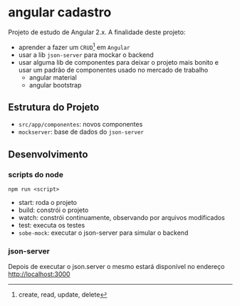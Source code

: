 # angular cadastro

Projeto de estudo de Angular 2.x.
A finalidade deste projeto:

- aprender a fazer um `CRUD`[^crud] em `Angular`
- usar a lib `json-server` para mockar o backend
- usar alguma lib de componentes para deixar o projeto mais bonito e usar um padrão de componentes usado no mercado de trabalho
  - angular material
  - angular bootstrap

## Estrutura do Projeto

- `src/app/componentes`: novos componentes
- `mockserver`: base de dados do `json-server`

## Desenvolvimento

### scripts do node

```shell
npm run <script>
```

- start: roda o projeto
- build: constrói o projeto
- watch: constrói continuamente, observando por arquivos modificados
- test: executa os testes
- `sobe-mock`: executar o json-server para simular o backend

### json-server

Depois de executar o json.server o mesmo estará disponível no endereço <http://localhost:3000>

[^crud]: create, read, update, delete
